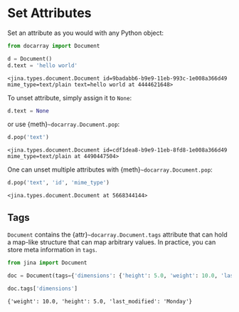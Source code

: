 # Set Attributes

Set an attribute as you would with any Python object: 

```python
from docarray import Document

d = Document()
d.text = 'hello world'
```

```text
<jina.types.document.Document id=9badabb6-b9e9-11eb-993c-1e008a366d49 mime_type=text/plain text=hello world at 4444621648>
```


To unset attribute, simply assign it to `None`:

```python
d.text = None
```

or use {meth}`~docarray.Document.pop`:

```python
d.pop('text')
```

```text
<jina.types.document.Document id=cdf1dea8-b9e9-11eb-8fd8-1e008a366d49 mime_type=text/plain at 4490447504>
```


One can unset multiple attributes with {meth}`~docarray.Document.pop`:

```python
d.pop('text', 'id', 'mime_type')
```

```text
<jina.types.document.Document at 5668344144>
```

## Tags

`Document` contains the {attr}`~docarray.Document.tags` attribute that can hold a map-like structure that can map arbitrary values. 
In practice, you can store meta information in `tags`.

```python
from jina import Document

doc = Document(tags={'dimensions': {'height': 5.0, 'weight': 10.0, 'last_modified': 'Monday'}})

doc.tags['dimensions']
```

```text
{'weight': 10.0, 'height': 5.0, 'last_modified': 'Monday'}
```